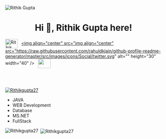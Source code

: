<p align="left"> <img src="https://komarev.com/ghpvc/?username=Rithikgupta27&label=Profile%20views&color=0e75b6&style=flat" alt="Rithik Gupta" /> </p>
<h1 align="center">Hi 👋, Rithik Gupta here!</h1>


   
<a href="https://www.linkedin.com/in/rithik-gupta" target="_blank"><img align="center" src="https://raw.githubusercontent.com/rahuldkjain/github-profile-readme-generator/master/src/images/icons/Social/linked-in-alt.svg" alt="Rithik Gupta" height="30" width="40" /></a>
&nbsp;
<a href="https://twitte.com" target="_blank"><img align="center" src="img align="center" src="https://raw.githubusercontent.com/rahuldkjain/github-profile-readme-generator/master/src/images/icons/Social/twitter.svg" alt="" height="30" width="40" /></a>
&nbsp;
<a href="https://www.instagram.com/" target="_blank"><img align="center" src="https://raw.githubusercontent.com/rahuldkjain/github-profile-readme-generator/master/src/images/icons/Social/instagram.svg" alt="" height="30" width="40" /></a>
&nbsp;


</br>
</br>
<p align="left"> <a href="https://github.com/ryo-ma/github-profile-trophy"><img src="https://github-profile-trophy.vercel.app/?username=Rithikgupta27" alt="Rithikgupta27" /></a> </p>

- JAVA
- WEB Development
- Database
- MS.NET
- FullStack


<p><img align="left" src="https://github-readme-stats.vercel.app/api/top-langs?username=Rithikgupta27&show_icons=true&locale=en&layout=compact" alt="Rithikgupta27" /></p>


<p>&nbsp;<img align="center" src="https://github-readme-stats.vercel.app/api?username=Rithikgupta27&show_icons=true&locale=en" alt="Rithikgupta27" /></p>
